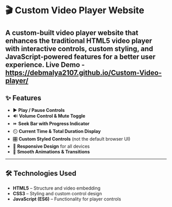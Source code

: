 # 🎬 Custom Video Player Website

A **custom-built video player website** that enhances the traditional HTML5 video player with interactive controls, custom styling, and JavaScript-powered features for a better user experience.
Live Demo -  https://debmalya2107.github.io/Custom-Video-player/
---

## ✨ Features
- ▶️ **Play / Pause Controls**
- 🔊 **Volume Control & Mute Toggle**
- ⏩ **Seek Bar with Progress Indicator**
- ⏲️ **Current Time & Total Duration Display**
- 🎛️ **Custom Styled Controls** (not the default browser UI)
- 📱 **Responsive Design** for all devices
- 🎨 **Smooth Animations & Transitions**

---

## 🛠️ Technologies Used
- **HTML5** – Structure and video embedding  
- **CSS3** – Styling and custom control design  
- **JavaScript (ES6)** – Functionality for player controls  
